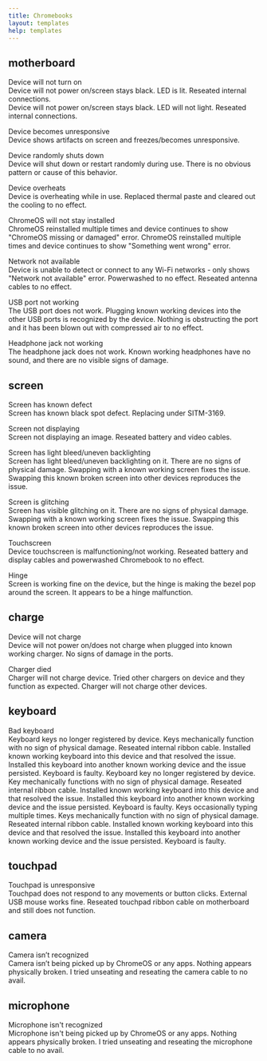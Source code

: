 ```yaml
---
title: Chromebooks
layout: templates
help: templates
---
```


## motherboard

Device will not turn on  
Device will not power on/screen stays black. LED is lit. Reseated internal connections.  
Device will not power on/screen stays black. LED will not light. Reseated internal connections.

Device becomes unresponsive  
Device shows artifacts on screen and freezes/becomes unresponsive.

Device randomly shuts down  
Device will shut down or restart randomly during use. There is no obvious pattern or cause of this behavior.

Device overheats  
Device is overheating while in use. Replaced thermal paste and cleared out the cooling to no effect.

ChromeOS will not stay installed  
ChromeOS reinstalled multiple times and device continues to show "ChromeOS missing or damaged" error.
ChromeOS reinstalled multiple times and device continues to show "Something went wrong" error.

Network not available  
Device is unable to detect or connect to any Wi-Fi networks - only shows "Network not available" error. Powerwashed to no effect. Reseated antenna cables to no effect.

USB port not working  
The USB port does not work. Plugging known working devices into the other USB ports is recognized by the device. Nothing is obstructing the port and it has been blown out with compressed air to no effect.

Headphone jack not working  
The headphone jack does not work. Known working headphones have no sound, and there are no visible signs of damage.

## screen

Screen has known defect  
Screen has known black spot defect. Replacing under SITM-3169.

Screen not displaying  
Screen not displaying an image. Reseated battery and video cables.

Screen has light bleed/uneven backlighting  
Screen has light bleed/uneven backlighting on it. There are no signs of physical damage. Swapping with a known working screen fixes the issue. Swapping this known broken screen into other devices reproduces the issue.

Screen is glitching  
Screen has visible glitching on it. There are no signs of physical damage. Swapping with a known working screen fixes the issue. Swapping this known broken screen into other devices reproduces the issue.

Touchscreen  
Device touchscreen is malfunctioning/not working. Reseated battery and display cables and powerwashed Chromebook to no effect.

Hinge  
Screen is working fine on the device, but the hinge is making the bezel pop around the screen. It appears to be a hinge malfunction.

## charge

Device will not charge  
Device will not power on/does not charge when plugged into known working charger. No signs of damage in the ports.

Charger died  
Charger will not charge device. Tried other chargers on device and they function as expected. Charger will not charge other devices.

## keyboard

Bad keyboard  
Keyboard keys no longer registered by device. Keys mechanically function with no sign of physical damage. Reseated internal ribbon cable. Installed known working keyboard into this device and that resolved the issue. Installed this keyboard into another known working device and the issue persisted. Keyboard is faulty.
Keyboard key no longer registered by device. Key mechanically functions with no sign of physical damage. Reseated internal ribbon cable. Installed known working keyboard into this device and that resolved the issue. Installed this keyboard into another known working device and the issue persisted. Keyboard is faulty.
Keys occasionally typing multiple times. Keys mechanically function with no sign of physical damage. Reseated internal ribbon cable. Installed known working keyboard into this device and that resolved the issue. Installed this keyboard into another known working device and the issue persisted. Keyboard is faulty.

## touchpad

Touchpad is unresponsive  
Touchpad does not respond to any movements or button clicks. External USB mouse works fine. Reseated touchpad ribbon cable on motherboard and still does not function.

## camera

Camera isn’t recognized  
Camera isn’t being picked up by ChromeOS or any apps. Nothing appears physically broken. I tried unseating and reseating the camera cable to no avail.

## microphone

Microphone isn't recognized  
Microphone isn't being picked up by ChromeOS or any apps. Nothing appears physically broken. I tried unseating and reseating the microphone cable to no avail.
